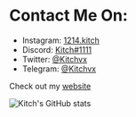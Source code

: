 # Contact Me On:
- Instagram: [1214.kitch](https://instagram.com/1214.kitch)
- Discord: [Kitch#1111](https://discordapp.com/users/548111168120684545)
- Twitter: [@Kitchvx](https://twitter.com/Kitchvx)
- Telegram: [@Kitchvx](https://t.me/Kitchvx)

Check out my [website](https://kitchvx.github.io/)

![Kitch's GitHub stats](https://github-readme-stats.vercel.app/api?username=kitchvx&show_icons=true&theme=dark)

